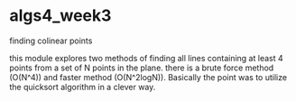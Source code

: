 algs4_week3
===========

finding colinear points

this module explores two methods of finding all lines containing at least 4 points from a set of N points in the plane.
there is a brute force method (O(N^4)) and faster method (O(N^2logN)). Basically the point was to utilize the quicksort
algorithm in a clever way. 

